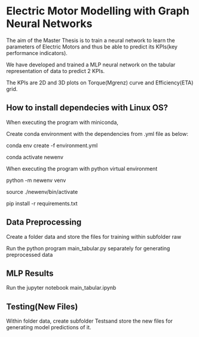 # Electric Motor Modelling with Graph Neural Networks

The aim of the Master Thesis is to train a neural network to learn the parameters of Electric Motors and thus be able to predict its KPIs(key performance indicators). 

We have developed and trained a MLP neural network on the tabular representation of data to predict 2 KPIs. 

The KPIs are 2D and 3D plots on Torque(Mgrenz) curve and Efficiency(ETA) grid.


## How to install dependecies with Linux OS?

When executing the program with miniconda,

Create conda environment with the dependencies from .yml file as below:

conda env create -f environment.yml

conda activate newenv


When executing the program with python virtual environment

python -m newenv venv

source ./newenv/bin/activate

pip install -r requirements.txt

## Data Preprocessing

Create a folder data and store the files for training within subfolder raw

Run the python program main_tabular.py separately for generating preprocessed data

## MLP Results

Run the jupyter notebook main_tabular.ipynb

## Testing(New Files)

Within folder data, create subfolder Testsand store the new files for generating model predictions of it.